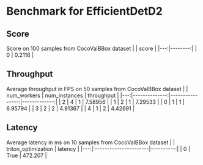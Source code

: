 # Benchmark for EfficientDetD2

## Score

Score on 100 samples from CocoValBBox dataset
|    |   score |
|---:|--------:|
|  0 |  0.2116 |

## Throughput
Average throughput in FPS on 50 samples from CocoValBBox dataset
|    |   num_workers |   num_instances |   throughput |
|---:|--------------:|----------------:|-------------:|
|  2 |             4 |               1 |      7.58956 |
|  1 |             2 |               1 |      7.29533 |
|  0 |             1 |               1 |      6.95794 |
|  3 |             2 |               2 |      4.91367 |
|  4 |             1 |               2 |      4.42691 |

## Latency

Average latency in ms on 10 samples from CocoValBBox dataset
|    | triton_optimization   |   latency |
|---:|:----------------------|----------:|
|  0 | True                  |   472.207 |